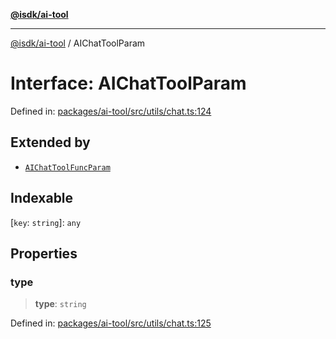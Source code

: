 [**@isdk/ai-tool**](../README.md)

***

[@isdk/ai-tool](../globals.md) / AIChatToolParam

# Interface: AIChatToolParam

Defined in: [packages/ai-tool/src/utils/chat.ts:124](https://github.com/isdk/ai-tool.js/blob/7135b3a67072644f21685b76900b7f351401749e/src/utils/chat.ts#L124)

## Extended by

- [`AIChatToolFuncParam`](AIChatToolFuncParam.md)

## Indexable

\[`key`: `string`\]: `any`

## Properties

### type

> **type**: `string`

Defined in: [packages/ai-tool/src/utils/chat.ts:125](https://github.com/isdk/ai-tool.js/blob/7135b3a67072644f21685b76900b7f351401749e/src/utils/chat.ts#L125)
